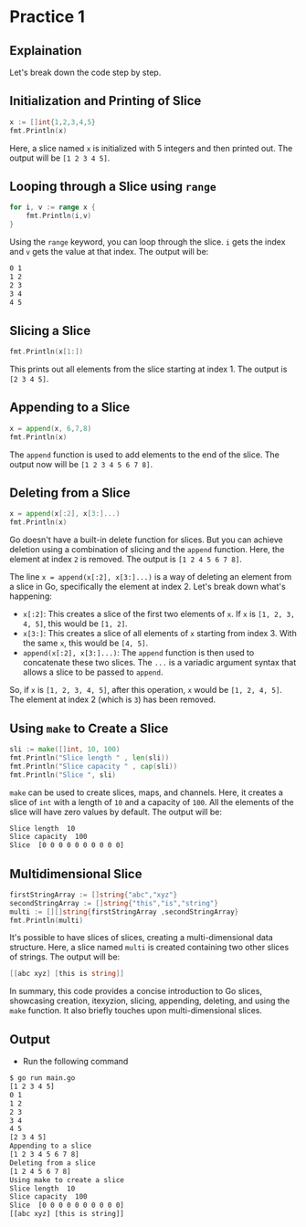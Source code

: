 # Practice 1

## Explaination

Let's break down the code step by step.

## Initialization and Printing of Slice

```go
x := []int{1,2,3,4,5}
fmt.Println(x)
```

Here, a slice named `x` is initialized with 5 integers and then printed out. The output will be `[1 2 3 4 5]`.

## Looping through a Slice using `range`

```go
for i, v := range x {
    fmt.Println(i,v)
}
```

Using the `range` keyword, you can loop through the slice. `i` gets the index and `v` gets the value at that index. The output will be:

```bash
0 1
1 2
2 3
3 4
4 5
```

## Slicing a Slice

```go
fmt.Println(x[1:])
```

This prints out all elements from the slice starting at index 1. The output is `[2 3 4 5]`.

## Appending to a Slice

```go
x = append(x, 6,7,8)
fmt.Println(x)
```

The `append` function is used to add elements to the end of the slice. The output now will be `[1 2 3 4 5 6 7 8]`.

## Deleting from a Slice

```go
x = append(x[:2], x[3:]...)
fmt.Println(x)
```

Go doesn't have a built-in delete function for slices. But you can achieve deletion using a combination of slicing and the `append` function. Here, the element at index `2` is removed. The output is `[1 2 4 5 6 7 8]`.

The line `x = append(x[:2], x[3:]...)` is a way of deleting an element from a slice in Go, specifically the element at index 2. Let's break down what's happening:

- `x[:2]`: This creates a slice of the first two elements of `x`. If `x` is `[1, 2, 3, 4, 5]`, this would be `[1, 2]`.
- `x[3:]`: This creates a slice of all elements of `x` starting from index 3. With the same `x`, this would be `[4, 5]`.
- `append(x[:2], x[3:]...)`: The `append` function is then used to concatenate these two slices. The `...` is a variadic argument syntax that allows a slice to be passed to `append`.

So, if `x` is `[1, 2, 3, 4, 5]`, after this operation, `x` would be `[1, 2, 4, 5]`. The element at index 2 (which is `3`) has been removed.

## Using `make` to Create a Slice

```go
sli := make([]int, 10, 100)
fmt.Println("Slice length " , len(sli))
fmt.Println("Slice capacity " , cap(sli))
fmt.Println("Slice ", sli)
```

`make` can be used to create slices, maps, and channels. Here, it creates a slice of `int` with a length of `10` and a capacity of `100`. All the elements of the slice will have zero values by default. The output will be:

```bash
Slice length  10
Slice capacity  100
Slice  [0 0 0 0 0 0 0 0 0 0]
```

## Multidimensional Slice

```go
firstStringArray := []string{"abc","xyz"}
secondStringArray := []string{"this","is","string"}
multi := [][]string{firstStringArray ,secondStringArray}
fmt.Println(multi)
```

It's possible to have slices of slices, creating a multi-dimensional data structure. Here, a slice named `multi` is created containing two other slices of strings. The output will be:

```go
[[abc xyz] [this is string]]
```

In summary, this code provides a concise introduction to Go slices, showcasing creation, itexyzion, slicing, appending, deleting, and using the `make` function. It also briefly touches upon multi-dimensional slices.

## Output

- Run the following command

```bash
$ go run main.go
[1 2 3 4 5]
0 1
1 2
2 3
3 4
4 5
[2 3 4 5]
Appending to a slice
[1 2 3 4 5 6 7 8]
Deleting from a slice
[1 2 4 5 6 7 8]
Using make to create a slice
Slice length  10
Slice capacity  100
Slice  [0 0 0 0 0 0 0 0 0 0]
[[abc xyz] [this is string]]
```
